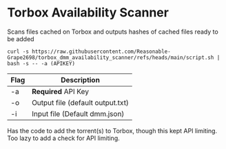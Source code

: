 # Torbox Availability Scanner
Scans files cached on Torbox and outputs hashes of cached files ready to be added

```
curl -s https://raw.githubusercontent.com/Reasonable-Grape2698/torbox_dmm_availability_scanner/refs/heads/main/script.sh | bash -s -- -a (APIKEY)
```

| Flag | Description |
| ---- | ----------- |
| -a | **Required** API Key
| -o | Output file (default output.txt)
| -i | Input file (Default dmm.json)

Has the code to add the torrent(s) to Torbox, though this kept API limiting. Too lazy to add a check for API limiting.
